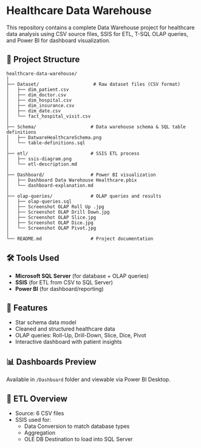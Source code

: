 # Healthcare Data Warehouse

This repository contains a complete Data Warehouse project for healthcare data analysis using CSV source files, SSIS for ETL, T-SQL OLAP queries, and Power BI for dashboard visualization.

## 📁 Project Structure

```
healthcare-data-warehouse/
│
├── Dataset/                    # Raw dataset files (CSV format)
│   ├── dim_patient.csv
│   ├── dim_doctor.csv
│   ├── dim_hospital.csv
│   ├── dim_insurance.csv
│   ├── dim_date.csv
│   └── fact_hospital_visit.csv
│
├── Schema/                    # Data warehouse schema & SQL table definitions
│   ├── DatwareHealthcareSchema.png
│   └── table-definitions.sql
│
├── etl/                       # SSIS ETL process
│   ├── ssis-diagram.png
│   └── etl-description.md
│
├── Dashboard/                 # Power BI visualization
│   ├── Dashboard Data Warehouse Healthcare.pbix
│   └── dashboard-explanation.md
│
├── olap-queries/              # OLAP queries and results
│   ├── olap-queries.sql
│   ├── Screenshot OLAP Roll Up .jpg
│   ├── Screenshot OLAP Drill Down.jpg
│   ├── Screenshot OLAP Slice.jpg
│   ├── Screenshot OLAP Dice.jpg
│   └── Screenshot OLAP Pivot.jpg
│
└── README.md                  # Project documentation
```

## 🛠 Tools Used
- **Microsoft SQL Server** (for database + OLAP queries)
- **SSIS** (for ETL from CSV to SQL Server)
- **Power BI** (for dashboard/reporting)

## 🧾 Features

- Star schema data model
- Cleaned and structured healthcare data
- OLAP queries: Roll-Up, Drill-Down, Slice, Dice, Pivot
- Interactive dashboard with patient insights

## 📊 Dashboards Preview

Available in `/Dashboard` folder and viewable via Power BI Desktop.

## 🔁 ETL Overview

- Source: 6 CSV files
- SSIS used for:
  - Data Conversion to match database types
  - Aggregation
  - OLE DB Destination to load into SQL Server


